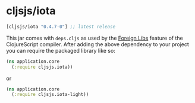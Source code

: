 # cljsjs/iota

[](dependency)
```clojure
[cljsjs/iota "0.4.7-0"] ;; latest release
```
[](/dependency)

This jar comes with `deps.cljs` as used by the [Foreign Libs][flibs] feature of the ClojureScript compiler. After adding the above dependency to your project you can require the packaged library like so:

```clojure
(ns application.core
  (:require cljsjs.iota))
```
or
```clojure
(ns application.core
  (:require cljsjs.iota-light))
```

[flibs]: https://clojurescript.org/reference/packaging-foreign-deps
